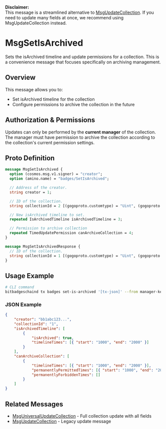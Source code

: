 **Disclaimer:**  
This message is a streamlined alternative to [MsgUpdateCollection](./msg-update-collection.md). If you need to update many fields at once, we recommend using MsgUpdateCollection instead.

# MsgSetIsArchived

Sets the isArchived timeline and update permissions for a collection. This is a convenience message that focuses specifically on archiving management.

## Overview

This message allows you to:

-   Set isArchived timeline for the collection
-   Configure permissions to archive the collection in the future

## Authorization & Permissions

Updates can only be performed by the **current manager** of the collection. The manager must have permission to archive the collection according to the collection's current permission settings.

## Proto Definition

```protobuf
message MsgSetIsArchived {
  option (cosmos.msg.v1.signer) = "creator";
  option (amino.name) = "badges/SetIsArchived";

  // Address of the creator.
  string creator = 1;

  // ID of the collection.
  string collectionId = 2 [(gogoproto.customtype) = "Uint", (gogoproto.nullable) = false];

  // New isArchived timeline to set.
  repeated IsArchivedTimeline isArchivedTimeline = 3;

  // Permission to archive collection
  repeated TimedUpdatePermission canArchiveCollection = 4;
}

message MsgSetIsArchivedResponse {
  // ID of the collection.
  string collectionId = 1 [(gogoproto.customtype) = "Uint", (gogoproto.nullable) = false];
}
```

## Usage Example

```bash
# CLI command
bitbadgeschaind tx badges set-is-archived '[tx-json]' --from manager-key
```

### JSON Example

```json
{
    "creator": "bb1abc123...",
    "collectionId": "1",
    "isArchivedTimeline": [
        {
            "isArchived": true,
            "timelineTimes": [{ "start": "1000", "end": "2000" }]
        }
    ],
    "canArchiveCollection": [
        {
            "timelineTimes": [{ "start": "1000", "end": "2000" }],
            "permanentlyPermittedTimes": [{ "start": "1000", "end": "2000" }],
            "permanentlyForbiddenTimes": []
        }
    ]
}
```

## Related Messages

-   [MsgUniversalUpdateCollection](./msg-universal-update-collection.md) - Full collection update with all fields
-   [MsgUpdateCollection](./msg-update-collection.md) - Legacy update message
